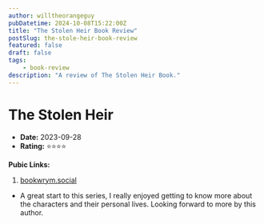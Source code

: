 ```yaml
---
author: willtheorangeguy
pubDatetime: 2024-10-08T15:22:00Z
title: "The Stolen Heir Book Review"
postSlug: the-stole-heir-book-review
featured: false
draft: false
tags:
    - book-review
description: "A review of The Stolen Heir Book."
---
```


# The Stolen Heir

-   **Date:** 2023-09-28
-   **Rating:** ⭐⭐⭐⭐

**Pubic Links:**

1. [bookwrym.social](https://bookwyrm.social/user/willtheorangeguy/review/5442749/s/a-great-start)

-   A great start to this series, I really enjoyed getting to know more about the characters and their personal lives. Looking forward to more by this author.
